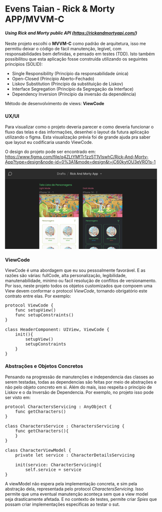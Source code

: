 # Evens Taian - Rick & Morty APP/MVVM-C
#### _Using Rick and Morty public API (https://rickandmortyapi.com/)_

Neste projeto escolhi o __MVVM-C__ como padrão de arquitetura, isso me permitiu deixar o código de fácil manutenção, legível, com responsabilidades bem definidas, e pensado em testes (TDD). Isto também possibilitou que esta aplicação fosse construída utilizando os seguintes principios (SOLID):

-  Single Responsibility (Princípio da responsabilidade única)
-  Open-Closed (Princípio Aberto-Fechado)
-  Liskov Substitution (Princípio da substituição de Liskov)
-  Interface Segregation (Princípio da Segregação da Interface)
-  Dependency Inversion (Princípio da inversão da dependência)

Método de desenvolvimento de views: __ViewCode__

### UX/UI

Para visualizar como o projeto deveria parecer e como deveria funcionar o fluxo das telas e das informações, desenhei o layout da futura aplicação utilizando o figma. Esta visualização prévia foi de grande ajuda pra saber que layout eu codificaria usando ViewCode.

O design do projeto pode ser encontrado em: 
https://www.figma.com/file/q4ZLtYMfTr1zz5T1VlswhC/Rick-And-Morty-App?type=design&node-id=0%3A1&mode=design&t=jC60kytOU3eVRO1s-1

<img src="./readmeResources/images/figma.png" width="600" height="auto"/>

### ViewCode
ViewCode é uma abordagem que eu sou pessoalmente favorável. E as razões são várias: fullCode, alta personalização, legibilidade, manutenabilidade, minimo ou facil resolução de conflitos de versionamento. Por isso, neste projeto todos os objetos customizados que compoem uma View devem conformar o protocol _ViewCode_, tornando obrigatório este contrato entre elas. Por exemplo:

<pre>
protocol ViewCode {
    func setupView()
    func setupConstraints()
}

class HeaderComponent: UIView, ViewCode {
    init(){
        setupView()
        setupConstraints
    }
}
</pre>

### Abstrações e Objetos Concretos

Pensando na progressão de manutenções e independencia das classes ao serem testadas, todas as dependencias são feitas por meio de abstrações e não pelo objeto concreto em si. Além do mais, isso respeita o principio de Liskov e o da Inversão de Dependencia. Por exemplo, no projeto isso pode ser visto em:

<pre>
protocol CharactersServicing : AnyObject {
    func getCharacters()
}

class CharactersService : CharactersServicing {
    func getCharacters(){
    }
}

class CharacterViewModel {
    private let service : CharacterDetailsServicing
    
    init(service: CharacterServicing){
        self.service = service
}
</pre>

A viewModel não espera pela implementação concreta, e sim pela abstração dela, representada pelo protocol _CharactersServicing_. Isso permite que uma eventual manutenção aconteça sem que a view model seja drasticamente afetada. E no contexto de testes, permite criar _Spies_ que possam criar implementações especificas ao testar o sut.